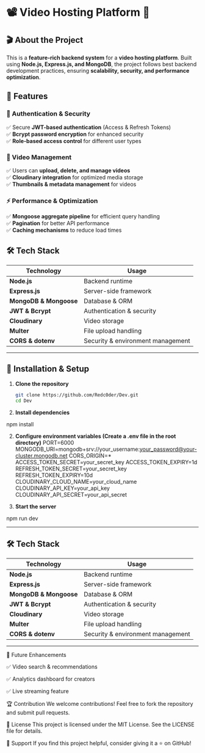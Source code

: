 
# 📽️ Video Hosting Platform 🚀

## 🎬 About the Project
This is a **feature-rich backend system** for a **video hosting platform**. Built using **Node.js, Express.js, and MongoDB**, the project follows best backend development practices, ensuring **scalability, security, and performance optimization**.

## 🌟 Features

### 🔐 Authentication & Security
✅ Secure **JWT-based authentication** (Access & Refresh Tokens)  
✅ **Bcrypt password encryption** for enhanced security  
✅ **Role-based access control** for different user types  

### 🎥 Video Management
✅ Users can **upload, delete, and manage videos**  
✅ **Cloudinary integration** for optimized media storage  
✅ **Thumbnails & metadata management** for videos  

### ⚡ Performance & Optimization
✅ **Mongoose aggregate pipeline** for efficient query handling  
✅ **Pagination** for better API performance  
✅ **Caching mechanisms** to reduce load times  

## 🛠️ Tech Stack
| **Technology** | **Usage** |
|--------------|-------------|
| **Node.js** | Backend runtime |
| **Express.js** | Server-side framework |
| **MongoDB & Mongoose** | Database & ORM |
| **JWT & Bcrypt** | Authentication & security |
| **Cloudinary** | Video storage |
| **Multer** | File upload handling |
| **CORS & dotenv** | Security & environment management |


---

## 🚀 Installation & Setup

1. **Clone the repository**
   ```bash
   git clone https://github.com/Redc0der/Dev.git
   cd Dev
   
2. **Install dependencies**

npm install

2. **Configure environment variables (Create a .env file in the root directory)**
PORT=6000
MONGODB_URI=mongodb+srv://your_username:your_password@your-cluster.mongodb.net
CORS_ORIGIN=*
ACCESS_TOKEN_SECRET=your_secret_key
ACCESS_TOKEN_EXPIRY=1d
REFRESH_TOKEN_SECRET=your_secret_key
REFRESH_TOKEN_EXPIRY=10d
CLOUDINARY_CLOUD_NAME=your_cloud_name
CLOUDINARY_API_KEY=your_api_key
CLOUDINARY_API_SECRET=your_api_secret


2. **Start the server**

npm run dev

---

## 🛠️ Tech Stack
| **Technology** | **Usage** |
|--------------|-------------|
| **Node.js** | Backend runtime |
| **Express.js** | Server-side framework |
| **MongoDB & Mongoose** | Database & ORM |
| **JWT & Bcrypt** | Authentication & security |
| **Cloudinary** | Video storage |
| **Multer** | File upload handling |
| **CORS & dotenv** | Security & environment management |

---

🎯 Future Enhancements

✅ Video search & recommendations

✅ Analytics dashboard for creators

✅ Live streaming feature

🏆 Contribution
We welcome contributions! Feel free to fork the repository and submit pull requests.

📄 License
This project is licensed under the MIT License. See the LICENSE file for details.

🙏 Support
If you find this project helpful, consider giving it a ⭐️ on GitHub!


